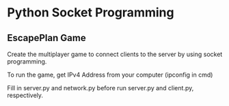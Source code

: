 # Python Socket Programming

## EscapePlan Game
Create the multiplayer game to connect clients to the server by using socket programming.

To run the game, get IPv4 Address from your computer (ipconfig in cmd)

Fill in server.py and network.py before run server.py and client.py, respectively.
